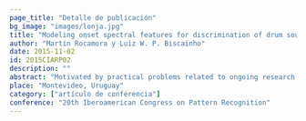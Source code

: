 ```yaml
---
page_title: "Detalle de publicación"
bg_image: "images/lonja.jpg" 
title: "Modeling onset spectral features for discrimination of drum sounds"  
author: "Martín Rocamora y Luiz W. P. Biscainho"  
date: 2015-11-02   
id: 2015CIARP02
description: ""  
abstract: "Motivated by practical problems related to ongoing research on Candombe drumming (a popular afro-rooted rhythm from Uruguay), this paper proposes an approach for recognizing drum sounds in audio signals that models for sound classification the same audio spectral features employed in onset detection. Among the reported experiments involving recordings of real performances, one aims at finding the predominant Candombe drum heard in an audio file, while the other attempts to identify those temporal segments within a performance when a given sound pattern is played. The attained results are promising and suggest many ideas for future research."  
place: "Montevideo, Uruguay"  
category: ["artículo de conferencia"] 
conference: "20th Iberoamerican Congress on Pattern Recognition" 
---
```

